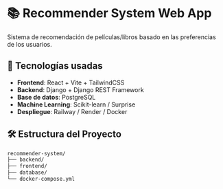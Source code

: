 # 📚 Recommender System Web App

Sistema de recomendación de películas/libros basado en las preferencias de los usuarios.

## 🚀 Tecnologías usadas

- **Frontend**: React + Vite + TailwindCSS
- **Backend**: Django + Django REST Framework
- **Base de datos**: PostgreSQL
- **Machine Learning**: Scikit-learn / Surprise
- **Despliegue**: Railway / Render / Docker

## 🛠️ Estructura del Proyecto

```bash
recommender-system/
├── backend/
├── frontend/
├── database/
└── docker-compose.yml
